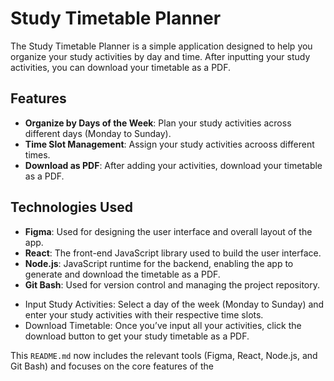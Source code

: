 # Study Timetable Planner

The Study Timetable Planner is a simple application designed to help you organize your study activities by day and time. After inputting your study activities, you can download your timetable as a PDF.

## Features

- **Organize by Days of the Week**: Plan your study activities across different days (Monday to Sunday).
- **Time Slot Management**: Assign your study activities acrooss different times.
- **Download as PDF**: After adding your activities, download your timetable as a PDF.

## Technologies Used

- **Figma**: Used for designing the user interface and overall layout of the app.
- **React**: The front-end JavaScript library used to build the user interface.
- **Node.js**: JavaScript runtime for the backend, enabling the app to generate and download the timetable as a PDF.
- **Git Bash**: Used for version control and managing the project repository.


* Input Study Activities: Select a day of the week (Monday to Sunday) and enter your study activities with their respective time slots.
* Download Timetable: Once you’ve input all your activities, click the download button to get your study timetable as a PDF.

This `README.md` now includes the relevant tools (Figma, React, Node.js, and Git Bash) and focuses on the core features of the 
